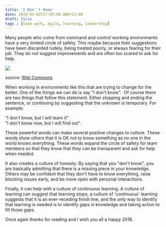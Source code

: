 ```yaml
---
title: 'I Don''t Know'
date: 2018-01-02T17:05:00.000+11:00
draft: false
tags : [team work, agile, learning, leadership]
---
```


Many people who come from command and control working environments have a very limited circle of safety. This maybe because their suggestions have been discarded rudely, being treated poorly, or always fearing for their job. They do not suggest improvements and are often too scared to ask for help.  

[![](https://4.bp.blogspot.com/-9dzWbQcZoaA/WkrQ8ubHw-I/AAAAAAAAPVk/ipHnvtzf-jUPgs678VDP1ftoCIqpIRb6gCLcBGAs/s200/White_square_with_question_mark%255B1%255D.png)](https://4.bp.blogspot.com/-9dzWbQcZoaA/WkrQ8ubHw-I/AAAAAAAAPVk/ipHnvtzf-jUPgs678VDP1ftoCIqpIRb6gCLcBGAs/s1600/White_square_with_question_mark%255B1%255D.png)

source: [Wiki Commons](https://commons.wikimedia.org/wiki/Main_Page)

  
  
  
[](https://www.blogger.com/null)When working in environments like this that are trying to change for the better. One of the things we can do is say "I don't know".  Of course there are two things that follow this statement. Either stopping and ending the sentence, or continuing by suggesting that the unknown is temporary. For example:  
  
"I don't know, but I will learn it"  
"I don't know now, but I will find out".  
  
These powerful words can make several positive changes to culture. These words show others that it is OK not to know something as no one in the world knows everything. These words expand the circle of safety for team members so that they know that they can be transparent and ask for help when needed.  
  
It also creates a culture of honesty. By saying that you "don't know", you are basically admitting that there is a missing piece in your knowledge. Others may be confident that they don't have to know everything, raise blocking issues early, and be more open with personal interactions.  
  
Finally, it can help with a culture of continuous learning. A culture of learning can suggest that learning stops, a culture of 'continuous' learning suggests that it is an ever-receding finish line, and the only way to identify that learning is needed is to identify gaps in knowledge and taking action to fill those gaps.  
  
Once again thanks for reading and I wish you all a happy 2018.